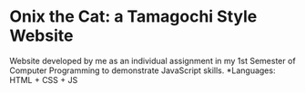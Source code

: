 # Onix the Cat: a Tamagochi Style Website

Website developed by me as an individual assignment in my 1st Semester of Computer Programming to demonstrate JavaScript skills.
*Languages: HTML + CSS + JS
